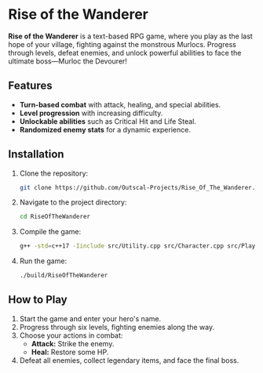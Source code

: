 # Rise of the Wanderer

**Rise of the Wanderer** is a text-based RPG game, where you play as the last hope of your village, fighting against the monstrous Murlocs. Progress through levels, defeat enemies, and unlock powerful abilities to face the ultimate boss—Murloc the Devourer!

## Features
- **Turn-based combat** with attack, healing, and special abilities.
- **Level progression** with increasing difficulty.
- **Unlockable abilities** such as Critical Hit and Life Steal.
- **Randomized enemy stats** for a dynamic experience.

## Installation
1. Clone the repository:
   ```sh
   git clone https://github.com/Outscal-Projects/Rise_Of_The_Wanderer.git
   ```
2. Navigate to the project directory:
   ```sh
   cd RiseOfTheWanderer
   ```
3. Compile the game:
   ```sh
   g++ -std=c++17 -Iinclude src/Utility.cpp src/Character.cpp src/Player.cpp src/Enemy.cpp src/Level.cpp src/Game.cpp src/main.cpp -o build/RiseOfTheWanderer
   ```
4. Run the game:
   ```sh
   ./build/RiseOfTheWanderer
   ```

## How to Play
1. Start the game and enter your hero's name.
2. Progress through six levels, fighting enemies along the way.
3. Choose your actions in combat:
   - **Attack:** Strike the enemy.
   - **Heal:** Restore some HP.
4. Defeat all enemies, collect legendary items, and face the final boss.
